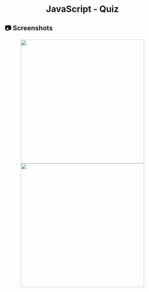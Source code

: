 <h1 align="center">
   JavaScript - Quiz
</h1>

<h2>
📷 Screenshots
</h2>

<p align="center">
  <img src="https://github.com/ozkannbuyuk/js-exercises/assets/111967202/36301466-e175-4f7d-81b0-7201db1a4970" width="400" />
  <img src="https://github.com/ozkannbuyuk/js-exercises/assets/111967202/f7d6e223-238b-4ada-9830-fce459fbfc57" width="400" />
</p>
